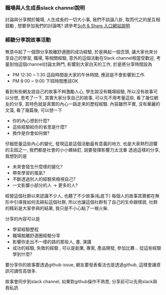 ### 職場與人生成長slack channel說明

討論與分享關於職場, 人生成長的一切大小事, 我們不談論八卦, 取而代之的是互相鼓勵 , 想要參加我們的討論嗎? 請參考[Soft & Share 入口網站說明](https://softnshare.wordpress.com/slack/career-growth/)


### 經驗分享說故事活動

無意中起了一個頭分享脫離舒適圈的成功經驗, 於是興起一個念頭, 讓大家也來分享自己的學習, 職場, 等相關經驗, 意外的這個活動在Slack channel相當受歡迎, 考量到怕這個channel討論太熱門, 影響到大家白天的工作, 於是將分享時間設為

- PM 12:30 ~ 1:30 這段時間是大家的午休時間, 應該是不會影響到工作. 
- PM 8:00 ~ 9:00  下班時間應該OK 

看到有些網友說自己的故事不夠激勵人心, 學生說沒有職場經驗, 所以沒有故事可以分想, 思考了一下, 其實大家分享自己的故事, 可以先不用考量這些, 看了幾位網友的分享, 其特色就是真實的內心一路走來的歷程經驗. 內容雖然平實, 沒有華麗的文藻, 看了幾篇後, 可以想一下

- 你的內心想到什麼? 
- 這些經驗給你的省思是什麼?
- 換作是你會如何做?

仔細思量這些內心的變化, 發現這是這個活動最有意義的地方, 也是大家熱烈迴響的主因之一, 我們都是社會的小小螺絲釘, 說要發揮影響力太沈重 透過這樣的分享, 我想到的是

- 未來會發生什麼樣的變化? 
- 帶來學習的風氣? 
- 不斷透過別人的經驗來檢視自己? 
- 一文影響小部分的人 -> 更多的人?

經營這個社群以來認識不少人, 也聽了不少故事(私底下) 每個人的故事其實都在無形中引導我如何去耕耘這個社群, 所以也讓這個社群有了自己的生命跟樣貌, 社群的精彩是大家參與的結果, 我只是不小心點了一根火柴. 

分享的內容可以是

- 學習經驗歷程 
- 職場脫離舒適圈經驗分享
- 影響你走出不一樣的路的那些人, 書, 演講
- 成功的經驗, 失敗的經驗 , 可以是創業, 專案, 產品開發, 參加比賽... 從這些經驗學到什麼? 

要分享你的故事要透過github issue, 網友要發表看法也是透過github, 這樣會讓資訊可讀性高很多.

故事會同步到slack channel, 如果對github操作不熟悉, 分享前可以先用slack與我私訊


